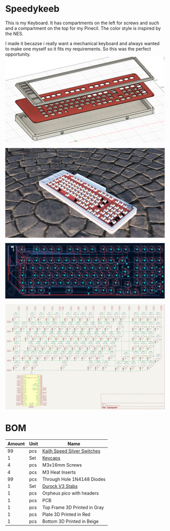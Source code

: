 # Speedykeeb

This is my Keyboard. It has compartments on the left for screws and such and a compartment on the top for my Pinecil. The color style is inspired by the NES.

I made it becazse i really want a mechanical keyboard and always wanted to make one myself so it fits my requirements. So this was the perfect opportunity. 
![](img/assembly.png)

![](img/case.png)

![](img/pcb.png)

![](img/schematic.png)

# BOM
| Amount | Unit | Name                                                         |
| ------ | ---- | ------------------------------------------------------------ |
| 99     | pcs  | [Kailh Speed Silver Switches](https://www.kailh.net/products/kailh-speed-switch-set) |
| 1      | Set  | [Keycaps](https://de.aliexpress.com/item/1005007393936770.html?spm=a2g0o.productlist.main.1.6e83SklISklIfh&algo_pvid=8f922a91-9d46-479a-a7ad-1119f3b1cfd9&algo_exp_id=8f922a91-9d46-479a-a7ad-1119f3b1cfd9-0&pdp_ext_f=%7B%22order%22%3A%22342%22%2C%22eval%22%3A%221%22%2C%22fromPage%22%3A%22search%22%7D&pdp_npi=6%40dis%21CHF%2119.87%2113.12%21%21%21174.87%21115.46%21%40211b615317598338857841921e25a4%2112000040566263788%21sea%21CH%210%21ABX%211%210%21n_tag%3A-29910%3Bd%3A8797b9fe%3Bm03_new_user%3A-29895%3BpisId%3A5000000174211148&curPageLogUid=JgAsSrX617K2&utparam-url=scene%3Asearch%7Cquery_from%3A%7Cx_object_id%3A1005007393936770%7C_p_origin_prod%3A) |
| 4      | pcs  | M3x16mm Screws                                               |
| 4      | pcs  | M3 Heat Inserts                                              |
| 99     | pcs  | Through Hole 1N4148 Diodes                                   |
| 1      | Set  | [Durock V3 Stabs](https:77kineticlabs.com/misc/durock/v2-stabilizers) |
| 1      | pcs  | Orpheus pico with headers                                    |
| 1      | pcs  | PCB                                                          |
| 1      | pcs  | Top Frame 3D Printed in Gray                                 |
| 1      | pcs  | Plate 3D Printed in Red                                      |
| 1      | pcs  | Bottom 3D Printed in Beige                                   |







